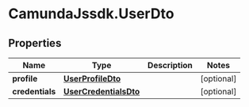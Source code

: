 # CamundaJssdk.UserDto

## Properties

Name | Type | Description | Notes
------------ | ------------- | ------------- | -------------
**profile** | [**UserProfileDto**](UserProfileDto.md) |  | [optional] 
**credentials** | [**UserCredentialsDto**](UserCredentialsDto.md) |  | [optional] 


